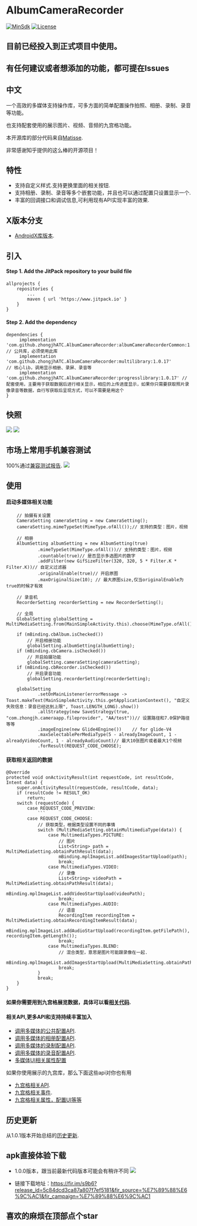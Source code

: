 # AlbumCameraRecorder

[![MinSdk](https://img.shields.io/badge/MinSdk-16-blue.svg)](https://developer.android.com/about/versions/android-4.1)
[![License](https://img.shields.io/badge/License-MIT-blue.svg)](https://github.com/zhongjhATC/AlbumCameraRecorder/blob/master/LICENSE)

## 目前已经投入到正式项目中使用。
## 有任何建议或者想添加的功能，都可提在Issues

## 中文
一个高效的多媒体支持操作库，可多方面的简单配置操作拍照、相册、录制、录音等功能。

也支持配套使用的展示图片、视频、音频的九宫格功能。


本开源库的部分代码来自[Matisse](https://github.com/zhihu/Matisse).

非常感谢知乎提供的这么棒的开源项目！    

## 特性
 - 支持自定义样式.支持更换里面的相关按钮.
 - 支持相册、录制、录音等多个嵌套功能，并且也可以通过配置只设置显示一个.
 - 丰富的回调接口和调试信息,可利用现有API实现丰富的效果.

## X版本分支
 - [AndroidX库版本](https://github.com/zhongjhATC/AlbumCameraRecorder/tree/androidx).
 
## 引入

#### Step 1. Add the JitPack repository to your build file

	allprojects {
		repositories {
			...
			maven { url 'https://www.jitpack.io' }
		}
	}
#### Step 2. Add the dependency

	dependencies {
	     implementation 'com.github.zhongjhATC.AlbumCameraRecorder:albumCameraRecorderCommon:1.0.17'        // 公共库，必须使用此库
         implementation 'com.github.zhongjhATC.AlbumCameraRecorder:multilibrary:1.0.17'      // 核心lib，调用显示相册、录屏、录音等
         implementation 'com.github.zhongjhATC.AlbumCameraRecorder:progresslibrary:1.0.17' // 配套使用，主要用于获取数据后进行相关显示，相应的上传进度显示，如果你只需要获取照片录像录音等数据，自行写获取后呈现方式，可以不需要是用这个
	}

## 快照
![](https://github.com/zhongjhATC/AlbumCameraRecorder/blob/master/Demonstration.gif)
![](https://github.com/zhongjhATC/AlbumCameraRecorder/blob/master/DemonstrationShowImg.png)



## 市场上常用手机兼容测试
100%通过[兼容测试报告](https://github.com/zhongjhATC/AlbumCameraRecorder/blob/master/WeTest.md).
![](https://raw.githubusercontent.com/zhongjhATC/AlbumCameraRecorder/master/wetest/5.jpg)

## 使用   
#### 启动多媒体相关功能
 
        // 拍摄有关设置
        CameraSetting cameraSetting = new CameraSetting();
        cameraSetting.mimeTypeSet(MimeType.ofAll());// 支持的类型：图片，视频

        // 相册
        AlbumSetting albumSetting = new AlbumSetting(true)
                .mimeTypeSet(MimeType.ofAll())// 支持的类型：图片，视频
                .countable(true)// 是否显示多选图片的数字
                .addFilter(new GifSizeFilter(320, 320, 5 * Filter.K * Filter.K))// 自定义过滤器
                .originalEnable(true)// 开启原图
                .maxOriginalSize(10); // 最大原图size,仅当originalEnable为true的时候才有效

        // 录音机
        RecorderSetting recorderSetting = new RecorderSetting();

        // 全局
        GlobalSetting globalSetting = MultiMediaSetting.from(MainSimpleActivity.this).choose(MimeType.ofAll());

        if (mBinding.cbAlbum.isChecked())
            // 开启相册功能
            globalSetting.albumSetting(albumSetting);
        if (mBinding.cbCamera.isChecked())
            // 开启拍摄功能
            globalSetting.cameraSetting(cameraSetting);
        if (mBinding.cbRecorder.isChecked())
            // 开启录音功能
            globalSetting.recorderSetting(recorderSetting);

        globalSetting
                .setOnMainListener(errorMessage -> Toast.makeText(MainSimpleActivity.this.getApplicationContext(), "自定义失败信息：录音已经达到上限", Toast.LENGTH_LONG).show())
                .allStrategy(new SaveStrategy(true, "com.zhongjh.cameraapp.fileprovider", "AA/test"))// 设置路径和7.0保护路径等等
                .imageEngine(new Glide4Engine())    // for glide-V4
                .maxSelectablePerMediaType(5 - alreadyImageCount, 1 - alreadyVideoCount, 1 - alreadyAudioCount)// 最大10张图片或者最大1个视频
                .forResult(REQUEST_CODE_CHOOSE);

#### 获取相关返回的数据

    @Override
    protected void onActivityResult(int requestCode, int resultCode, Intent data) {
        super.onActivityResult(requestCode, resultCode, data);
        if (resultCode != RESULT_OK)
            return;
        switch (requestCode) {
            case REQUEST_CODE_PREVIEW:
                ```
            case REQUEST_CODE_CHOOSE:
                // 获取类型，根据类型设置不同的事情
                switch (MultiMediaSetting.obtainMultimediaType(data)) {
                    case MultimediaTypes.PICTURE:
                        // 图片
                        List<String> path = MultiMediaSetting.obtainPathResult(data);
                        mBinding.mplImageList.addImagesStartUpload(path);
                        break;
                    case MultimediaTypes.VIDEO:
                        // 录像
                        List<String> videoPath = MultiMediaSetting.obtainPathResult(data);
                        mBinding.mplImageList.addVideoStartUpload(videoPath);
                        break;
                    case MultimediaTypes.AUDIO:
                        // 语音
                        RecordingItem recordingItem = MultiMediaSetting.obtainRecordingItemResult(data);
                        mBinding.mplImageList.addAudioStartUpload(recordingItem.getFilePath(), recordingItem.getLength());
                        break;
                    case MultimediaTypes.BLEND:
                        // 混合类型，意思是图片可能跟录像在一起.
                        mBinding.mplImageList.addImagesStartUpload(MultiMediaSetting.obtainPathResult(data));
                        break;
                }
                break;
        }
    }

#### 如果你需要用到九宫格展览数据，具体可以看[相关代码](https://github.com/zhongjhATC/AlbumCameraRecorder/blob/master/app/src/main/java/com/zhongjh/cameraapp/MainSeeActivity.java).

#### 相关API,更多API和支持持续丰富加入
 - [调用多媒体的公共配置API](https://github.com/zhongjhATC/AlbumCameraRecorder/blob/master/multilibrary/src/main/java/com/zhongjh/albumcamerarecorder/settings/api/GlobalSettingApi.java).
 - [调用多媒体的相册配置API](https://github.com/zhongjhATC/AlbumCameraRecorder/blob/master/multilibrary/src/main/java/com/zhongjh/albumcamerarecorder/settings/api/AlbumSettingApi.java).
 - [调用多媒体的录制配置API](https://github.com/zhongjhATC/AlbumCameraRecorder/blob/master/multilibrary/src/main/java/com/zhongjh/albumcamerarecorder/settings/api/CameraSettingApi.java).
 - [调用多媒体的录音配置API](https://github.com/zhongjhATC/AlbumCameraRecorder/blob/master/multilibrary/src/main/java/com/zhongjh/albumcamerarecorder/settings/api/RecorderSettingApi.java).
 - [多媒体UI相关属性配置](https://github.com/zhongjhATC/AlbumCameraRecorder/blob/master/multilibrary/src/main/res/values/styles.xml)

如果你使用展示的九宫库，那么下面这些api对你也有用
 - [九宫格相关API](https://github.com/zhongjhATC/AlbumCameraRecorder/blob/master/progresslibrary/src/main/java/com/zhongjh/progresslibrary/api/MaskProgressApi.java).
 - [九宫格相关事件](https://github.com/zhongjhATC/AlbumCameraRecorder/blob/master/progresslibrary/src/main/java/com/zhongjh/progresslibrary/listener/MaskProgressLayoutListener.java).
 - [九宫格相关属性，配置UI等等](https://github.com/zhongjhATC/AlbumCameraRecorder/blob/master/progresslibrary/src/main/res/values/attrs.xml)



## 历史更新
从1.0.1版本开始总结的[历史更新](https://github.com/zhongjhATC/AlbumCameraRecorder/blob/master/UPDATE.md).

## apk直接体验下载
 - 1.0.0版本，跟当前最新代码版本可能会有稍许不同
![](https://github.com/zhongjhATC/AlbumCameraRecorder/blob/master/qrcode.png)

 - 链接下载地址：https://fir.im/s9b6?release_id=5c84dcd3ca87a807f7ef5181&fir_source=%E7%89%88%E6%9C%AC1&fir_campaign=%E7%89%88%E6%9C%AC1

## 喜欢的麻烦在顶部点个star
